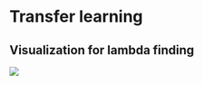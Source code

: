 # Transfer learning

## Visualization for lambda finding

![](https://sun9-63.userapi.com/impg/xeTfJdcj3BPAe59GplmZyuEVpLWOSxxOmldGsQ/3Ng0nOtCs7k.jpg)

